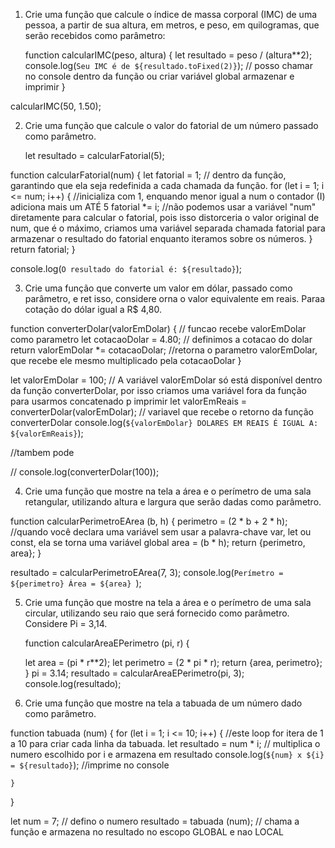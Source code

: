 1. Crie uma função que calcule o índice de massa corporal (IMC) de uma pessoa, a partir de sua altura, em metros, e peso, em quilogramas, que serão recebidos como parâmetro:

   function calcularIMC(peso, altura) {
   let resultado = peso / (altura**2);
   console.log(`Seu IMC é de ${resultado.toFixed(2)}`); // posso chamar no console dentro da função ou criar variável global armazenar e imprimir
}

calcularIMC(50, 1.50);



2. Crie uma função que calcule o valor do fatorial de um número passado como parâmetro.

   let resultado = calcularFatorial(5);

function calcularFatorial(num) {
    let fatorial = 1; // dentro da função, garantindo que ela seja redefinida a cada chamada da função. 
    for (let i = 1; i <= num; i++) { //inicializa com 1, enquando menor igual a num o contador (I) adiciona mais um ATÉ 5
        fatorial *= i; //não podemos usar a variável "num" diretamente para calcular o fatorial, pois isso distorceria o valor original de num, que é o máximo, criamos uma variável separada chamada fatorial para armazenar o resultado do fatorial enquanto iteramos sobre os números. 
    }
    return fatorial;
}

console.log(`O resultado do fatorial é: ${resultado}`);




3. Crie uma função que converte um valor em dólar, passado como parâmetro, e ret isso, considere orna o valor equivalente em reais. Paraa cotação do dólar igual a R$ 4,80.

function converterDolar(valorEmDolar) { // funcao recebe valorEmDolar como parametro
    let cotacaoDolar = 4.80; // definimos a cotacao do dolar
    return valorEmDolar *= cotacaoDolar; //retorna o  parametro valorEmDolar, que recebe ele mesmo multiplicado pela cotacaoDolar
}

let valorEmDolar = 100; // A variável valorEmDolar só está disponível dentro da função converterDolar, por isso criamos uma variável fora da função para usarmos concatenado p imprimir
let valorEmReais = converterDolar(valorEmDolar); // variavel que recebe o retorno da função converterDolar
console.log(`${valorEmDolar} DOLARES EM REAIS É IGUAL A: ${valorEmReais}`);

//tambem pode 

// console.log(converterDolar(100));




4. Crie uma função que mostre na tela a área e o perímetro de uma sala retangular, utilizando altura e largura que serão dadas como parâmetro.

function calcularPerimetroEArea (b, h) {
    perimetro = (2 * b + 2 * h);   //quando você declara uma variável sem usar a palavra-chave var, let ou const, ela se torna uma variável global
    area = (b * h);
    return {perimetro, area};
}

resultado = calcularPerimetroEArea(7, 3);
console.log(`Perímetro = ${perimetro} Área = ${area} `);



5. Crie uma função que mostre na tela a área e o perímetro de uma sala circular, utilizando seu raio que será fornecido como parâmetro. Considere Pi = 3,14.

   function calcularAreaEPerimetro (pi, r) {
 
    let area = (pi * r**2);
    let perimetro = (2 * pi * r);
    return {area, perimetro};
}
pi = 3.14;
resultado = calcularAreaEPerimetro(pi, 3);
console.log(resultado);

6. Crie uma função que mostre na tela a tabuada de um número dado como parâmetro.

   
function tabuada (num) {
    for (let i = 1; i <= 10; i++) { //este loop for itera de 1 a 10 para criar cada linha da tabuada.
    let resultado = num * i; // multiplica o numero escolhido por i e armazena em resultado
    console.log(`${num} x ${i} = ${resultado}`); //imprime no console

    }
}

let num = 7; // defino o numero
resultado = tabuada (num); // chama a função e armazena no resultado no escopo GLOBAL e nao LOCAL


